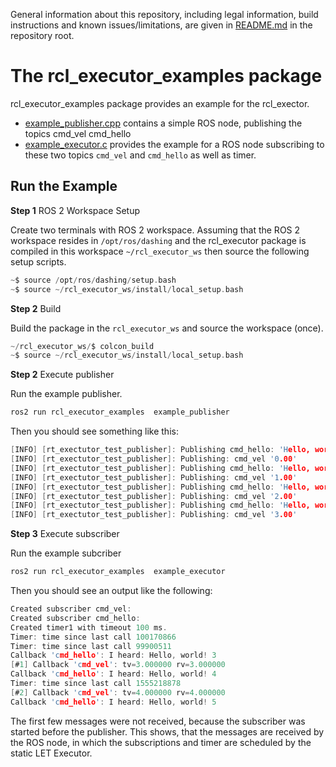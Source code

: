 General information about this repository, including legal information, build instructions and known issues/limitations, are given in [README.md](../README.md) in the repository root.

# The rcl_executor_examples package

rcl_executor_examples package provides an example for the rcl_exector.
- [example_publisher.cpp](example_publisher.cpp) contains a simple ROS node, publishing the topics cmd_vel cmd_hello
- [example_executor.c](example_executor.c) provides the example for a ROS node subscribing to these two topics `cmd_vel` and `cmd_hello` as well as timer.

## Run the Example

**Step 1** ROS 2 Workspace Setup

Create two terminals with ROS 2 workspace. Assuming that the ROS 2 workspace resides in `/opt/ros/dashing` and the rcl_executor package is compiled in this workspace `~/rcl_executor_ws` then source the following setup scripts.
```C
~$ source /opt/ros/dashing/setup.bash
~$ source ~/rcl_executor_ws/install/local_setup.bash
```


**Step 2** Build

Build the package in the `rcl_executor_ws` and source the workspace (once).
```C
~/rcl_executor_ws/$ colcon_build
~$ source ~/rcl_executor_ws/install/local_setup.bash
```

**Step 2** Execute publisher

Run the example publisher.

```C
ros2 run rcl_executor_examples  example_publisher
```
 Then you should see something like this:


```C
[INFO] [rt_exectutor_test_publisher]: Publishing cmd_hello: 'Hello, world! 0'
[INFO] [rt_exectutor_test_publisher]: Publishing: cmd_vel '0.00'
[INFO] [rt_exectutor_test_publisher]: Publishing cmd_hello: 'Hello, world! 1'
[INFO] [rt_exectutor_test_publisher]: Publishing: cmd_vel '1.00'
[INFO] [rt_exectutor_test_publisher]: Publishing cmd_hello: 'Hello, world! 2'
[INFO] [rt_exectutor_test_publisher]: Publishing: cmd_vel '2.00'
[INFO] [rt_exectutor_test_publisher]: Publishing cmd_hello: 'Hello, world! 3'
[INFO] [rt_exectutor_test_publisher]: Publishing: cmd_vel '3.00'
```
**Step 3** Execute subscriber

Run the example subcriber

```C
ros2 run rcl_executor_examples  example_executor
```

Then you should see an output like the following:
```C
Created subscriber cmd_vel:
Created subscriber cmd_hello:
Created timer1 with timeout 100 ms.
Timer: time since last call 100170866
Timer: time since last call 99900511
Callback 'cmd_hello': I heard: Hello, world! 3
[#1] Callback 'cmd_vel': tv=3.000000 rv=3.000000
Callback 'cmd_hello': I heard: Hello, world! 4
Timer: time since last call 1555218878
[#2] Callback 'cmd_vel': tv=4.000000 rv=4.000000
Callback 'cmd_hello': I heard: Hello, world! 5
```
The first few messages were not received, because the subscriber was started before the publisher. This shows, that the messages are received by the ROS node, in which the subscriptions and timer are scheduled by the static LET Executor.
